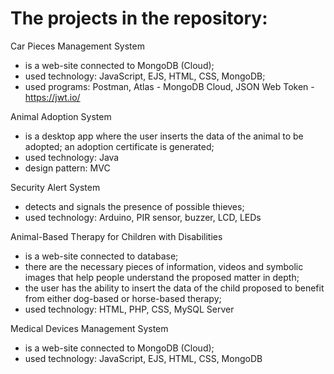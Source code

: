 # The projects in the repository:

Car Pieces Management System
- is a web-site connected to MongoDB (Cloud);
- used technology: JavaScript, EJS, HTML, CSS, MongoDB;
- used programs: Postman, Atlas - MongoDB Cloud, JSON Web Token - https://jwt.io/

Animal Adoption System
- is a desktop app where the user inserts the data of the animal to be adopted; an adoption certificate is generated;
- used technology: Java
- design pattern: MVC

Security Alert System
- detects and signals the presence of possible thieves;
- used technology: Arduino, PIR sensor, buzzer, LCD, LEDs

Animal-Based Therapy for Children with Disabilities
- is a web-site connected to database;
- there are the necessary pieces of information, videos and symbolic images that help people understand the proposed matter in depth;
- the user has the ability to insert the data of the child proposed to benefit from either dog-based or horse-based therapy;
- used technology: HTML, PHP, CSS, MySQL Server

Medical Devices Management System
- is a web-site connected to MongoDB (Cloud);
- used technology: JavaScript, EJS, HTML, CSS, MongoDB
